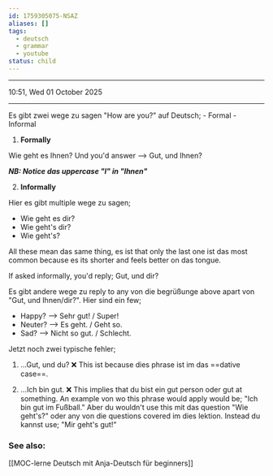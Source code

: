 ```yaml
---
id: 1759305075-NSAZ
aliases: []
tags:
  - deutsch
  - grammar
  - youtube
status: child
---
```


---

10:51, Wed 01 October 2025

---

Es gibt zwei wege zu sagen "How are you?" auf Deutsch; - Formal - Informal

1. **Formally**

Wie geht es Ihnen?
Und you'd answer --> Gut, und Ihnen?

**_NB: Notice das uppercase "I" in "Ihnen"_**

2. **Informally**

Hier es gibt multiple wege zu sagen;

- Wie geht es dir?
- Wie geht's dir?
- Wie geht's?

All these mean das same thing, es ist that only the last one ist das most common
because es its shorter and feels better on das tongue.

If asked informally, you'd reply;
Gut, und dir?

Es gibt andere wege zu reply to any von die begrüßunge above apart von "Gut, und
Ihnen/dir?". Hier sind ein few;

- Happy? --> Sehr gut! / Super!
- Neuter? --> Es geht. / Geht so.
- Sad? --> Nicht so gut. / Schlecht.

Jetzt noch zwei typische fehler;

1. ...Gut, und du? ❌
   This ist because dies phrase ist im das ==dative case==.

2. ...Ich bin gut. ❌
   This implies that du bist ein gut person oder gut at something. An example
   von wo this phrase would apply would be;
   "Ich bin gut im Fußball."
   Aber du wouldn't use this mit das question "Wie geht's?" oder any von die
   questions covered im dies lektion. Instead du kannst use;
   "Mir geht's gut!"

### See also:

[[MOC-lerne Deutsch mit Anja-Deutsch für beginners]]
